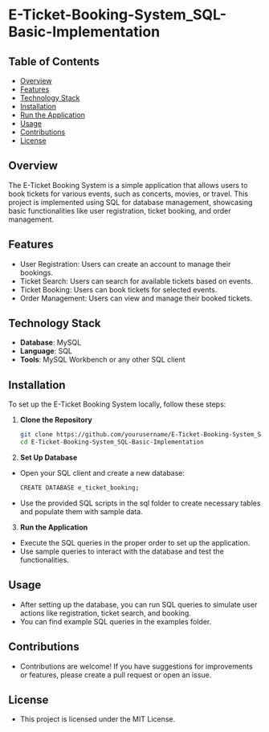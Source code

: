 # E-Ticket-Booking-System_SQL-Basic-Implementation 
 
## Table of Contents    
- [Overview](#Overview)    
- [Features](#Features)    
- [Technology Stack](#TechnologyStack)       
- [Installation](#Installation)  
- [Run the Application](#RuntheApplication)     
- [Usage](#Usage)    
- [Contributions](#Contributions)          
- [License](#License)       
      
## Overview    
The E-Ticket Booking System is a simple application that allows users to book tickets for various events, such as concerts, movies, or travel. This project is implemented using SQL for database management, showcasing basic functionalities like user registration, ticket booking, and order management.  
 
## Features
- User Registration: Users can create an account to manage their bookings.
- Ticket Search: Users can search for available tickets based on events.
- Ticket Booking: Users can book tickets for selected events.
- Order Management: Users can view and manage their booked tickets.

## Technology Stack
- **Database**: MySQL
- **Language**: SQL
- **Tools**: MySQL Workbench or any other SQL client

## Installation
To set up the E-Ticket Booking System locally, follow these steps:

1. **Clone the Repository**
   ```bash
   git clone https://github.com/yourusername/E-Ticket-Booking-System_SQL-Basic-Implementation.git
   cd E-Ticket-Booking-System_SQL-Basic-Implementation

2. **Set Up Database**
- Open your SQL client and create a new database:
   ```bash
   CREATE DATABASE e_ticket_booking;
   
- Use the provided SQL scripts in the sql folder to create necessary tables and populate them with sample data.

3. **Run the Application**
- Execute the SQL queries in the proper order to set up the application.
- Use sample queries to interact with the database and test the functionalities.

## Usage
- After setting up the database, you can run SQL queries to simulate user actions like registration, ticket search, and booking.
- You can find example SQL queries in the examples folder.

## Contributions
- Contributions are welcome! If you have suggestions for improvements or features, please create a pull request or open an issue.

## License
- This project is licensed under the MIT License.
